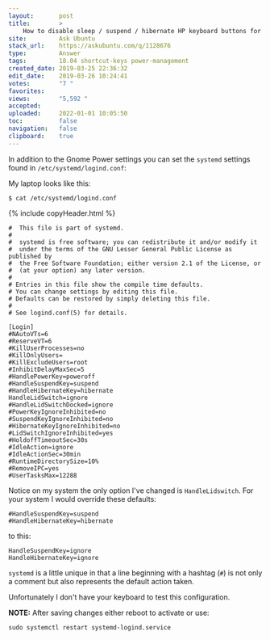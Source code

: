 ```yaml
---
layout:       post
title:        >
    How to disable sleep ∕ suspend ∕ hibernate HP keyboard buttons for Ubuntu 18.04?
site:         Ask Ubuntu
stack_url:    https://askubuntu.com/q/1128676
type:         Answer
tags:         18.04 shortcut-keys power-management
created_date: 2019-03-25 22:36:32
edit_date:    2019-03-26 10:24:41
votes:        "7 "
favorites:    
views:        "5,592 "
accepted:     
uploaded:     2022-01-01 10:05:50
toc:          false
navigation:   false
clipboard:    true
---
```


In addition to the Gnome Power settings you can set the `systemd` settings found in `/etc/systemd/logind.conf`:

My laptop looks like this:

``` 
$ cat /etc/systemd/logind.conf

```

{% include copyHeader.html %}
``` 
#  This file is part of systemd.
#
#  systemd is free software; you can redistribute it and/or modify it
#  under the terms of the GNU Lesser General Public License as published by
#  the Free Software Foundation; either version 2.1 of the License, or
#  (at your option) any later version.
#
# Entries in this file show the compile time defaults.
# You can change settings by editing this file.
# Defaults can be restored by simply deleting this file.
#
# See logind.conf(5) for details.

[Login]
#NAutoVTs=6
#ReserveVT=6
#KillUserProcesses=no
#KillOnlyUsers=
#KillExcludeUsers=root
#InhibitDelayMaxSec=5
#HandlePowerKey=poweroff
#HandleSuspendKey=suspend
#HandleHibernateKey=hibernate
HandleLidSwitch=ignore
#HandleLidSwitchDocked=ignore
#PowerKeyIgnoreInhibited=no
#SuspendKeyIgnoreInhibited=no
#HibernateKeyIgnoreInhibited=no
#LidSwitchIgnoreInhibited=yes
#HoldoffTimeoutSec=30s
#IdleAction=ignore
#IdleActionSec=30min
#RuntimeDirectorySize=10%
#RemoveIPC=yes
#UserTasksMax=12288

```

Notice on my system the only option I've changed is `HandleLidswitch`. For your system I would override these defaults:

``` 
#HandleSuspendKey=suspend
#HandleHibernateKey=hibernate

```

to this:

``` 
HandleSuspendKey=ignore
HandleHibernateKey=ignore

```

`systemd` is a little unique in that a line beginning with a hashtag (`#`) is not only a comment but also represents the default action taken.

Unfortunately I don't have your keyboard to test this configuration.

**NOTE:** After saving changes either reboot to activate or use:

``` 
sudo systemctl restart systemd-logind.service

```

